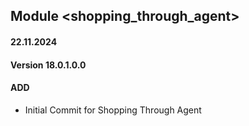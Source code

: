 ## Module <shopping_through_agent>

#### 22.11.2024
#### Version 18.0.1.0.0
#### ADD

- Initial Commit for Shopping Through Agent
